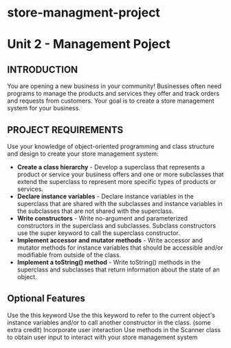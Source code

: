 # store-managment-project
# Unit 2 - Management Poject

## INTRODUCTION

You are opening a new business in your community! Businesses often need programs to manage the products and services they offer and track orders and requests from customers. Your goal is to create a store management system for your business.

## PROJECT REQUIREMENTS

Use your knowledge of object-oriented programming and class structure and design to create your store management system:
- **Create a class hierarchy** - Develop a superclass that represents a product or service your business offers and one or more subclasses that extend the superclass to represent more specific types of products or services.
- **Declare instance variables** - Declare instance variables in the superclass that are shared with the subclasses and instance variables in the subclasses that are not shared with the superclass.
- **Write constructors** - Write no-argument and parameterized constructors in the superclass and subclasses. Subclass constructors use the super keyword to call the superclass constructor.
- **Implement accessor and mutator methods** - Write accessor and mutator methods for instance variables that should be accessible and/or modifiable from outside of the class.
- **Implement a toString() method** - Write toString() methods in the superclass and subclasses that return information about the state of an object.
## Optional Features
Use the this keyword 
Use the this keyword to refer to the current object's instance variables and/or to call another constructor in the class.
(some extra credit) Incorporate user interaction 
Use methods in the Scanner class to obtain user input to interact with your store management system
